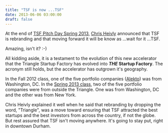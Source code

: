 ```yaml
---
title: "TSF is now ...TSF"
date: 2013-06-06 03:00:00
draft: false
---
```


At the end of [TSF Pitch Day Spring 2013][1], [Chris Heivly][4] announced that TSF is rebranding and that moving forward it will be know as …wait for it …TSF.  

Amazing, isn't it?    :-)  

All kidding aside, it is a testament to the evolution of this new accelerator that the Triangle Startup Factory has evolved into **_THE_ Startup Factory**.  The acronym still holds, but the accelerator has outgrown it's geography.

In the Fall 2012 class, one of the five portfolio companies ([Alekto][2]) was from Washington, DC.  In the [Spring 2013 class][3], two of the five portfolio companies were from outside the Triangle.  One was from Washington, DC and the other was from New York.

Chris Heivly explained it well when he said that rebranding by dropping the word, "Triangle", was a move toward ensuring that TSF attracted the best startups and the best investors from across the country, if not the globe.  But rest assured that TSF isn't moving anywhere.  It's going to stay put, right in downtown Durham.

[1]: http://trianglestartupfactory.com/event/spring-2013-pitch-day/
[2]: http://www.alekto.co
[3]: http://trianglestartupfactory.com/spring-2013/
[4]: http://trianglestartupfactory.com/tsf-will-change-the-triangle-forever/
